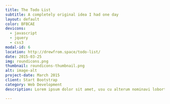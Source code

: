 ```yaml
---
title: The Todo List
subtitle: A completely original idea I had one day
layout: default
color: BFBCAE
devicons:
  - javascript
  - jquery
  - css3
modal-id: 6
location: http://drewfrom.space/todo-list/
date: 2015-03-25
img: roundicons.png
thumbnail: roundicons-thumbnail.png
alt: image-alt
project-date: March 2015
client: Start Bootstrap
category: Web Development
description: Lorem ipsum dolor sit amet, usu cu alterum nominavi lobortis. At duo novum diceret. Tantas apeirian vix et, usu sanctus postulant inciderint ut, populo diceret necessitatibus in vim. Cu eum dicam feugiat noluisse.

---
```

